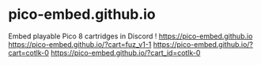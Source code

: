 # pico-embed.github.io
Embed playable Pico 8 cartridges in Discord !
https://pico-embed.github.io
https://pico-embed.github.io/?cart=fuz_v1-1
https://pico-embed.github.io/?cart=cotlk-0
https://pico-embed.github.io/?cart_id=cotlk-0
